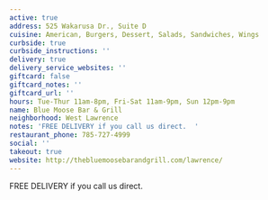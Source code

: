 ```yaml
---
active: true
address: 525 Wakarusa Dr., Suite D
cuisine: American, Burgers, Dessert, Salads, Sandwiches, Wings
curbside: true
curbside_instructions: ''
delivery: true
delivery_service_websites: ''
giftcard: false
giftcard_notes: ''
giftcard_url: ''
hours: Tue-Thur 11am-8pm, Fri-Sat 11am-9pm, Sun 12pm-9pm
name: Blue Moose Bar & Grill
neighborhood: West Lawrence
notes: 'FREE DELIVERY if you call us direct.  '
restaurant_phone: 785-727-4999
social: ''
takeout: true
website: http://thebluemoosebarandgrill.com/lawrence/
---
```


FREE DELIVERY if you call us direct.